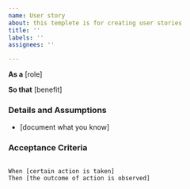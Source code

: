 ```yaml
---
name: User story
about: this templete is for creating user stories
title: ''
labels: ''
assignees: ''

---
```


**As a** [role]  
 
 **So that** [benefit]  
   
 ### Details and Assumptions
 * [document what you know]
   
 ### Acceptance Criteria  
   
 ```gherkin
 
 When [certain action is taken]
 Then [the outcome of action is observed]
 ```
